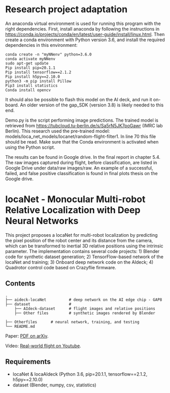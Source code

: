 # Research project adaptation

An anaconda virtual environment is used for running this program with the right dependencies. First, install anaconda by following the instructions in https://conda.io/projects/conda/en/latest/user-guide/install/linux.html. Then create a conda environment with Python version 3.6, and install the required dependencies in this environment: 

```
conda create -n "myNNenv" python=3.6.0
conda activate myNNenv
sudo apt-get update
Pip install pip=20.1.1
Pip install tensorflow==2.1.2
Pip install h5py==2.10.0
python3 -m pip install Pillow
Pip3 install statistics
Conda install opencv
```

It should also be possible to flash this model on the AI deck, and run it on-board. An older version of the gap_SDK (version 3.8) is likely needed to this end.  

Demo.py is the script performing image predictions. The trained model is retrieved from https://tubcloud.tu-berlin.de/s/Sa5rN5JK7poGawr (IMRC lab Berlin). This research used the pre-trained model: models/loca_net_models/locanet/random-flight-filter1. In line 70 this file should be read. Make sure that the Conda environment is activated when using the Python script.

The  results can be found in Google drive. In the final report in chapter 5.4. The raw images captured during flight, before classification, are listed in Google Drive under data/raw images/raw. An example of a successful, failed, and false positive classification is found in final plots thesis on the Google drive.
 

# locaNet - Monocular Multi-robot Relative Localization with Deep Neural Networks

This project proposes a locaNet for multi-robot localization by predicting the pixel position of the robot center and its distance from the camera, which can be transformed to inertial 3D relative positions using the intrinsic parameter. The implementation contains several code projects: 1) Blender code for synthetic dataset generation; 2) TensorFlow-based network of the locaNet and training; 3) Onboard deep network code on the AIdeck; 4) Quadrotor control code based on Crazyflie firmware.

## Contents

    .
    ├── aideck-locaNet          # deep network on the AI edge chip - GAP8
    ├── dataset                 # 
        ├── AIdeck-dataset      # flight images and relative positions
        ├── Other files         # synthetic images rendered by Blender
        
    ├── Otherfiles      # neural network, training, and testing
    └── README.md

<!-- <p align="center">
  <img width="400" height="260" src="./plot.png">
</p> -->

Paper: [PDF on arXiv](https://arxiv.org/abs/2105.12797).

Video: [Real-world flight on Youtube](abc).

## Requirements

 - locaNet & locaAIdeck (Python 3.6, pip=20.1.1, tensorflow==2.1.2, h5py==2.10.0)
 - dataset (Blender, numpy, csv, statistics)

    
